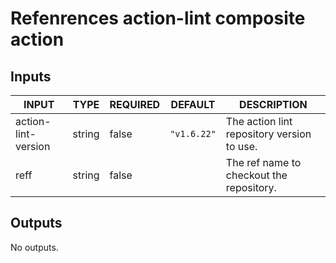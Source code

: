 # Refenrences action-lint composite action
## Inputs

<!-- AUTO-DOC-INPUT:START - Do not remove or modify this section -->

|        INPUT        |  TYPE  | REQUIRED |   DEFAULT   |                DESCRIPTION                 |
|---------------------|--------|----------|-------------|--------------------------------------------|
| action-lint-version | string |  false   | `"v1.6.22"` | The action lint repository version to use. |
|        reff         | string |  false   |             |  The ref name to checkout the repository.  |

<!-- AUTO-DOC-INPUT:END -->
## Outputs

<!-- AUTO-DOC-OUTPUT:START - Do not remove or modify this section -->
No outputs.
<!-- AUTO-DOC-OUTPUT:END -->
